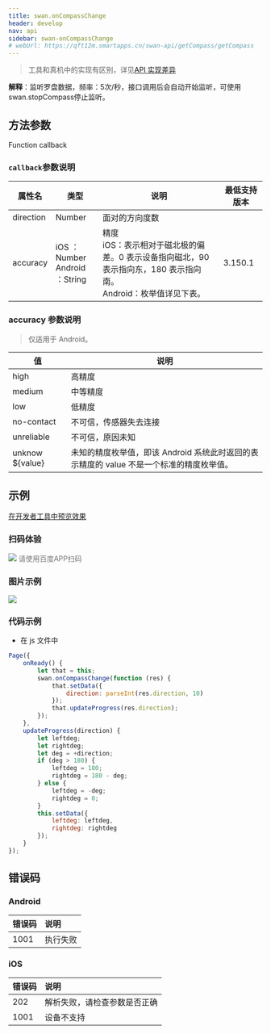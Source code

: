 ```yaml
---
title: swan.onCompassChange
header: develop
nav: api
sidebar: swan-onCompassChange
# webUrl: https://qft12m.smartapps.cn/swan-api/getCompass/getCompass
---
```



 

> 工具和真机中的实现有区别，详见[API 实现差异](https://smartprogram.baidu.com/docs/develop/devtools/diff/)


**解释**：监听罗盘数据，频率：5次/秒，接口调用后会自动开始监听，可使用swan.stopCompass停止监听。

 
## 方法参数 

Function callback

### `callback`参数说明  

|属性名 |类型  |说明|最低支持版本|
|---- | ---- | ----|----|
|direction |Number |面对的方向度数| |
|accuracy| iOS ：	Number<br> Android ：String|精度<br>iOS：表示相对于磁北极的偏差。0 表示设备指向磁北，90 表示指向东，180 表示指向南。<br>Android：枚举值详见下表。|	3.150.1|

### accuracy 参数说明 

> 仅适用于 Android。

|值	|说明|
|---- | ---- |
|high	|高精度|
|medium	|中等精度|
|low|	低精度|
|no-contact	|不可信，传感器失去连接|
|unreliable|	不可信，原因未知|
|unknow ${value}|	未知的精度枚举值，即该 Android 系统此时返回的表示精度的 value 不是一个标准的精度枚举值。|

 
## 示例

<a href="swanide://fragment/dd5f2caff98f590d42027517729532851569479416199" title="在开发者工具中预览效果" target="_self">在开发者工具中预览效果</a>

### 扫码体验

<div class='scan-code-container'>
    <img src="https://b.bdstatic.com/miniapp/assets/images/doc_demo/getCompass.png" class="demo-qrcode-image" />
    <font color=#777 12px>请使用百度APP扫码</font>
</div>

### 图片示例
<div class="m-doc-custom-examples">
    <div class="m-doc-custom-examples-correct">
        <img src="https://b.bdstatic.com/miniapp/images/onCompassChange.gif">
    </div>
    <div class="m-doc-custom-examples-correct">
        <img src=" ">
    </div>
    <div class="m-doc-custom-examples-correct">
        <img src=" ">
    </div>     
</div>
 

###  代码示例 



* 在 js 文件中

```js
Page({
    onReady() {
        let that = this;
        swan.onCompassChange(function (res) {
            that.setData({
                direction: parseInt(res.direction, 10)
            });
            that.updateProgress(res.direction);
        });
    },
    updateProgress(direction) {
        let leftdeg;
        let rightdeg;
        let deg = +direction;
        if (deg > 180) {
            leftdeg = 180;
            rightdeg = 180 - deg;
        } else {
            leftdeg = -deg;
            rightdeg = 0;
        }
        this.setData({
            leftdeg: leftdeg,
            rightdeg: rightdeg
        });
    }
});

```

##  错误码
###  Android

|错误码|说明|
|:--|:--|
|1001|执行失败    |

###  iOS

|错误码|说明|
|:--|:--|
|202|解析失败，请检查参数是否正确      |
|1001|设备不支持  |


